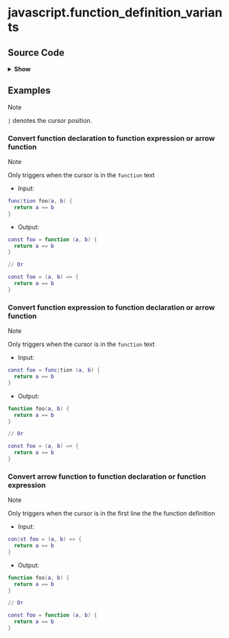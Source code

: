 # javascript.function_definition_variants

## Source Code

<details>
<summary><strong>Show</strong></summary>

```lua
local utils = require("alternative.utils")

return {
  {
    input = {
      type = "query",
      pattern = [[
        (function_declaration
          name: (identifier) @name
          parameters: (_) @parameters
          body: (_) @body
        ) @__input__
      ]],
      container = "function_declaration",
    },
    preview = true,
    trigger = function(input)
      -- The cursor should be at the function text
      local valid_range = { input.range[1], input.range[2], input.range[1], input.range[2] + 7 }
      return utils.cursor_in_range(valid_range)
    end,
    replacement = {
      "const @name = function @parameters @body",
      "const @name = @parameters => @body",
    },
    filetype = { "javascript", "javascriptreact" },
    description = "Convert function declaration to function expression or arrow function",
    note = "Only triggers when the cursor is in the `function` text",
    example = {
      input = utils.format_indentation([[
        func|tion foo(a, b) {
          return a == b
        }
      ]]),
      output = utils.format_indentation([[
        const foo = function (a, b) {
          return a == b
        }

        // Or

        const foo = (a, b) => {
          return a == b
        }
      ]]),
    },
  },
  {
    input = {
      type = "query",
      pattern = [[
        (lexical_declaration
          (variable_declarator
            name: (identifier) @name
            value: (function_expression
              parameters: (_) @parameters
              body: (_) @body
            ) @function
          )
        ) @__input__
      ]],
      container = "lexical_declaration",
    },
    preview = true,
    trigger = function(input)
      local function_node = input.ts_captures["function"]
      local range_1, range_2 = function_node[1]:range()
      -- The cursor should be at the function text
      local valid_range = { range_1, range_2, range_1, range_2 + 7 }
      return utils.cursor_in_range(valid_range)
    end,
    replacement = {
      "function @name@parameters @body",
      "const @name = @parameters => @body",
    },
    filetype = { "javascript", "javascriptreact" },
    description = "Convert function expression to function declaration or arrow function",
    note = "Only triggers when the cursor is in the `function` text",
    example = {
      input = utils.format_indentation([[
        const foo = func|tion (a, b) {
          return a == b
        }
      ]]),
      output = utils.format_indentation([[
        function foo(a, b) {
          return a == b
        }

        // Or

        const foo = (a, b) => {
          return a == b
        }
      ]]),
    },
  },
  {
    input = {
      type = "query",
      pattern = [[
        (lexical_declaration
          (variable_declarator
            name: (identifier) @name
            value: (arrow_function
              parameters: (_) @parameters
              body: (_) @body
            )
          )
        ) @__input__
      ]],
      container = "lexical_declaration",
    },
    preview = true,
    trigger = function(input)
      -- The cursor should be at the the first line
      local valid_range = { input.range[1], input.range[2], input.range[1] + 1, 0 }
      return utils.cursor_in_range(valid_range)
    end,
    replacement = {
      "function @name@parameters @body",
      "const @name = function @parameters @body",
    },
    filetype = { "javascript", "javascriptreact" },
    description = "Convert arrow function to function declaration or function expression",
    note = "Only triggers when the cursor is in the first line the the function definition",
    example = {
      input = utils.format_indentation([[
        con|st foo = (a, b) => {
          return a == b
        }
      ]]),
      output = utils.format_indentation([[
        function foo(a, b) {
          return a == b
        }

        // Or

        const foo = function (a, b) {
          return a == b
        }
      ]]),
    },
  },
}
```

</details>

## Examples

> [!NOTE]
> `|` denotes the cursor position.

### Convert function declaration to function expression or arrow function

> [!NOTE]
> Only triggers when the cursor is in the `function` text

- Input:

```lua
func|tion foo(a, b) {
  return a == b
}
```

- Output:

```lua
const foo = function (a, b) {
  return a == b
}

// Or

const foo = (a, b) => {
  return a == b
}
```

### Convert function expression to function declaration or arrow function

> [!NOTE]
> Only triggers when the cursor is in the `function` text

- Input:

```lua
const foo = func|tion (a, b) {
  return a == b
}
```

- Output:

```lua
function foo(a, b) {
  return a == b
}

// Or

const foo = (a, b) => {
  return a == b
}
```

### Convert arrow function to function declaration or function expression

> [!NOTE]
> Only triggers when the cursor is in the first line the the function definition

- Input:

```lua
con|st foo = (a, b) => {
  return a == b
}
```

- Output:

```lua
function foo(a, b) {
  return a == b
}

// Or

const foo = function (a, b) {
  return a == b
}
```